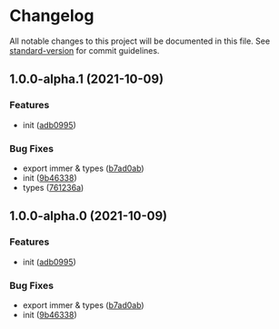 # Changelog

All notable changes to this project will be documented in this file. See [standard-version](https://github.com/conventional-changelog/standard-version) for commit guidelines.

## 1.0.0-alpha.1 (2021-10-09)


### Features

* init ([adb0995](https://github.com/Keylenn/cohookjs/commit/adb099501bf0804670deb6928ec1aa3cb86335c5))


### Bug Fixes

* export immer & types ([b7ad0ab](https://github.com/Keylenn/cohookjs/commit/b7ad0ab8f400c32b92d5c70bcc48f7db6a085430))
* init ([9b46338](https://github.com/Keylenn/cohookjs/commit/9b4633825a8b18e066ab1ba5f09ef85ec4e0ab60))
* types ([761236a](https://github.com/Keylenn/cohookjs/commit/761236a67164af4137595295e8dcf07ef7729e38))

## 1.0.0-alpha.0 (2021-10-09)


### Features

* init ([adb0995](https://github.com/Keylenn/cohookjs/commit/adb099501bf0804670deb6928ec1aa3cb86335c5))


### Bug Fixes

* export immer & types ([b7ad0ab](https://github.com/Keylenn/cohookjs/commit/b7ad0ab8f400c32b92d5c70bcc48f7db6a085430))
* init ([9b46338](https://github.com/Keylenn/cohookjs/commit/9b4633825a8b18e066ab1ba5f09ef85ec4e0ab60))
